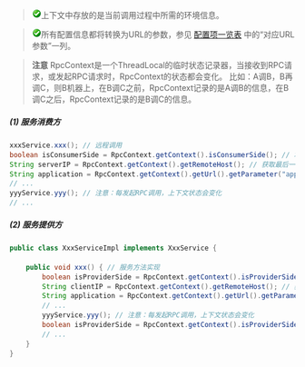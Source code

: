 > ![warning](../sources/images/check.gif)上下文中存放的是当前调用过程中所需的环境信息。

> ![warning](../sources/images/check.gif)所有配置信息都将转换为URL的参数，参见 [配置项一览表](/user-guide/reference-xmlconf/introduction.md) 中的“对应URL参数”一列。

> **注意**
RpcContext是一个ThreadLocal的临时状态记录器，当接收到RPC请求，或发起RPC请求时，RpcContext的状态都会变化。
比如：A调B，B再调C，则B机器上，在B调C之前，RpcContext记录的是A调B的信息，在B调C之后，RpcContext记录的是B调C的信息。

##### (1) 服务消费方

```java
xxxService.xxx(); // 远程调用
boolean isConsumerSide = RpcContext.getContext().isConsumerSide(); // 本端是否为消费端，这里会返回true
String serverIP = RpcContext.getContext().getRemoteHost(); // 获取最后一次调用的提供方IP地址
String application = RpcContext.getContext().getUrl().getParameter("application"); // 获取当前服务配置信息，所有配置信息都将转换为URL的参数
// ...
yyyService.yyy(); // 注意：每发起RPC调用，上下文状态会变化
// ...
```

##### (2) 服务提供方

```java
public class XxxServiceImpl implements XxxService {
 
    public void xxx() { // 服务方法实现
        boolean isProviderSide = RpcContext.getContext().isProviderSide(); // 本端是否为提供端，这里会返回true
        String clientIP = RpcContext.getContext().getRemoteHost(); // 获取调用方IP地址
        String application = RpcContext.getContext().getUrl().getParameter("application"); // 获取当前服务配置信息，所有配置信息都将转换为URL的参数
        // ...
        yyyService.yyy(); // 注意：每发起RPC调用，上下文状态会变化
        boolean isProviderSide = RpcContext.getContext().isProviderSide(); // 此时本端变成消费端，这里会返回false
        // ...
    } 
}
```
